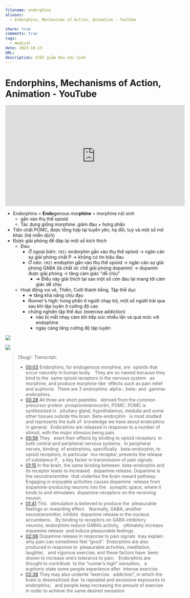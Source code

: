 ```yaml
---
filename: endorphins
aliases:
  - Endorphins, Mechanisms of Action, Animation - YouTube

share: true
comments: true
tags:
  - medical
date: 2023-10-13
URL: 
description: Chất giảm đau nội sinh
---
```

# Endorphins, Mechanisms of Action, Animation - YouTube

<iframe width="560" height="315" src="https://www.youtube.com/embed/e-lzXJCmerc?si=YdWCtchwWFsK4VcK" title="YouTube video player" frameborder="0" allow="accelerometer; autoplay; clipboard-write; encrypted-media; gyroscope; picture-in-picture; web-share" allowfullscreen></iframe>

- Endorphins = **Endo**genous mor**phine** = morphine nội sinh
	- gắn vào thụ thể opioid
	- Tác dụng giống morphine: giảm đau + hưng phấn
- Tiền chất POMC, được tổng hợp tại tuyến yên, hạ đồi, tuỷ và một số mô khác (hệ miễn dịch)
- Được giải phóng để đáp lại một số kích thích
	- Đau: 
		- *Ở ngoại biên*: `(H1)` endorphin gắn vào thụ thể opioid → ngăn cản sự giải phóng chất P → không có tín hiệu đau
		- *Ở não*: `(H2)` endophin gắn vào thụ thể opioid → ngăn cản sự giải phóng GABA (là chất ức chế giải phóng dopamin) → dopamin được giải phóng → tăng cảm giác "dễ chịu"
			- ⇒ Điều này giải thích tại sao một số cơn đau lại mang tới cảm giác dễ chịu
	- Hoạt động vui vẻ, Thiền, Cười thành tiếng, Tập thể dục
		- ⇒ tăng khả năng chịu đau
		- Runner's high: hưng phấn ở người chạy bộ, một số người trải qua sau khi tập luyện ở cường độ cao
		- chứng nghiện tập thể dục (exercise addiction)
			- não bị mất nhạy cảm khi tiếp xúc nhiều lần và quá mức với endophine
			- ngày càng tăng cường độ tập luyện

![](https://i.imgur.com/zvisupM.png)

![](https://i.imgur.com/PdLoLwg.png)



> [!bug]-  Transcript:
> - [00:03](https://www.youtube.com/watch?v=undefined&t=3s) Endorphins, for endogenous morphine, are  opioids that occur naturally in human body.   They are so named because they bind to the  same opioid receptors in the nervous system   as morphine, and produce morphine-like  effects such as pain relief and euphoria.  There are 3 endorphins: alpha-, beta- and  gamma-endorphins.
> - [00:28](https://www.youtube.com/watch?v=undefined&t=28s) All three are short peptides   derived from the common precursor protein  proopiomelanocortin, POMC. POMC is synthesized in   pituitary gland, hypothalamus, medulla and some  other tissues outside the brain. Beta-endorphin   is most studied and represents the bulk of  knowledge we have about endorphins in general.  Endorphins are released in response to a number of  stimuli, with the major stimulus being pain.
> - [00:56](https://www.youtube.com/watch?v=undefined&t=56s) They   exert their effects by binding to opioid receptors  in both central and peripheral nervous systems.  In peripheral nerves, binding  of endorphins, specifically   beta-endorphin, to opioid receptors, in particular  mu-receptor, prevents the release of substance P,   a key factor in transmission of pain signals. 
> - [01:15](https://www.youtube.com/watch?v=undefined&t=75s) In the brain, the same binding between  beta-endorphin and its receptor leads to increased   dopamine release. Dopamine is the neurotransmitter  that underlies the brain reward pathway.   Engaging in enjoyable activities causes dopamine  release from dopamine-producing neurons into the   synaptic space, where it binds to and stimulates  dopamine-receptors on the receiving neuron.
> - [01:41](https://www.youtube.com/watch?v=undefined&t=101s) This   stimulation is believed to produce the  pleasurable feelings or rewarding effect.   Normally, GABA, another neurotransmitter, inhibits  dopamine release in the nucleus accumbens.   By binding to receptors on GABA inhibitory  neurons, endorphins reduce GABA’s activity,   ultimately increase dopamine release  and induce pleasurable feelings.  
> - [02:06](https://www.youtube.com/watch?v=undefined&t=126s) Dopamine release in response to pain signals  may explain why pain can sometimes feel “good”.  Endorphins are also produced in response to  pleasurable activities, meditation, laughter,   and vigorous exercise; and these factors have  been shown to increase one’s tolerance to pain.   Endorphins are thought to contribute  to the “runner’s high” sensation,   a euphoric state some people experience after  intense exercise.
> - [02:38](https://www.youtube.com/watch?v=undefined&t=158s) They may also underlie “exercise   addiction”, in which the brain is desensitized due  to repeated and excessive exposures to endorphins;   and people keep increasing the amount of exercise  in order to achieve the same desired sensation
